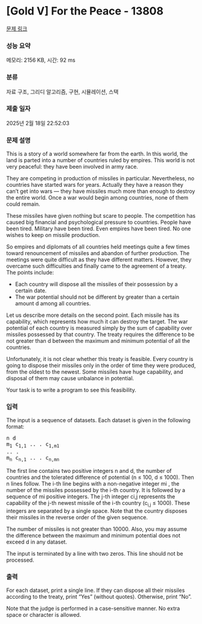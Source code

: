 # [Gold V] For the Peace - 13808 

[문제 링크](https://www.acmicpc.net/problem/13808) 

### 성능 요약

메모리: 2156 KB, 시간: 92 ms

### 분류

자료 구조, 그리디 알고리즘, 구현, 시뮬레이션, 스택

### 제출 일자

2025년 2월 18일 22:52:03

### 문제 설명

<p>This is a story of a world somewhere far from the earth. In this world, the land is parted into a number of countries ruled by empires. This world is not very peaceful: they have been involved in army race.</p>

<p>They are competing in production of missiles in particular. Nevertheless, no countries have started wars for years. Actually they have a reason they can’t get into wars — they have missiles much more than enough to destroy the entire world. Once a war would begin among countries, none of them could remain.</p>

<p>These missiles have given nothing but scare to people. The competition has caused big financial and psychological pressure to countries. People have been tired. Military have been tired. Even empires have been tired. No one wishes to keep on missile production.</p>

<p>So empires and diplomats of all countries held meetings quite a few times toward renouncement of missiles and abandon of further production. The meetings were quite difficult as they have different matters. However, they overcame such difficulties and finally came to the agreement of a treaty. The points include:</p>

<ul>
	<li>Each country will dispose all the missiles of their possession by a certain date.</li>
	<li>The war potential should not be different by greater than a certain amount d among all countries.</li>
</ul>

<p>Let us describe more details on the second point. Each missile has its capability, which represents how much it can destroy the target. The war potential of each country is measured simply by the sum of capability over missiles possessed by that country. The treaty requires the difference to be not greater than d between the maximum and minimum potential of all the countries.</p>

<p>Unfortunately, it is not clear whether this treaty is feasible. Every country is going to dispose their missiles only in the order of time they were produced, from the oldest to the newest. Some missiles have huge capability, and disposal of them may cause unbalance in potential.</p>

<p>Your task is to write a program to see this feasibility.</p>

### 입력 

 <p>The input is a sequence of datasets. Each dataset is given in the following format: </p>

<pre>n d 
m<sub>1</sub> c<sub>1,1</sub> .. . c<sub>1,m1 </sub>
.. . 
m<sub>n</sub> c<sub>n,1</sub> .. . c<sub>n,mn</sub></pre>

<p>The first line contains two positive integers n and d, the number of countries and the tolerated difference of potential (n ≤ 100, d ≤ 1000). Then n lines follow. The i-th line begins with a non-negative integer mi , the number of the missiles possessed by the i-th country. It is followed by a sequence of mi positive integers. The j-th integer ci,j represents the capability of the j-th newest missile of the i-th country (c<sub>i,j</sub> ≤ 1000). These integers are separated by a single space. Note that the country disposes their missiles in the reverse order of the given sequence.</p>

<p>The number of missiles is not greater than 10000. Also, you may assume the difference between the maximum and minimum potential does not exceed d in any dataset.</p>

<p>The input is terminated by a line with two zeros. This line should not be processed.</p>

### 출력 

 <p>For each dataset, print a single line. If they can dispose all their missiles according to the treaty, print “Yes” (without quotes). Otherwise, print “No”.</p>

<p>Note that the judge is performed in a case-sensitive manner. No extra space or character is allowed.</p>

